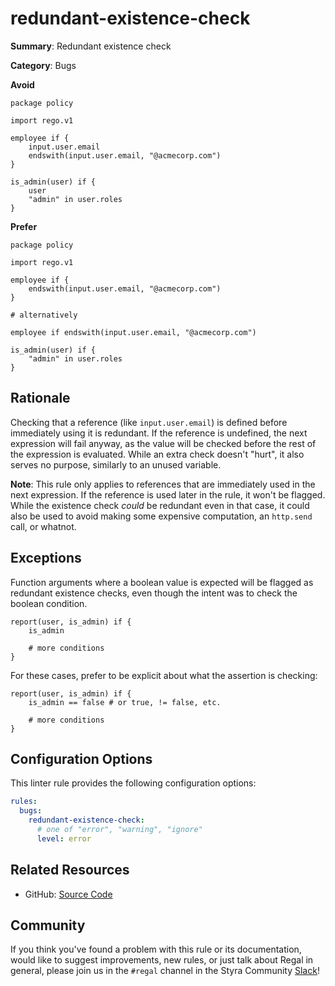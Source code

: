 # redundant-existence-check

**Summary**: Redundant existence check

**Category**: Bugs

**Avoid**
```rego
package policy

import rego.v1

employee if {
    input.user.email
    endswith(input.user.email, "@acmecorp.com")
}

is_admin(user) if {
    user
    "admin" in user.roles
}
```

**Prefer**
```rego
package policy

import rego.v1

employee if {
    endswith(input.user.email, "@acmecorp.com")
}

# alternatively

employee if endswith(input.user.email, "@acmecorp.com")

is_admin(user) if {
    "admin" in user.roles
}
```

## Rationale

Checking that a reference (like `input.user.email`) is defined before immediately using it is redundant. If the
reference is undefined, the next expression will fail anyway, as the value will be checked before the rest of the
expression is evaluated. While an extra check doesn't "hurt", it also serves no purpose, similarly to an unused
variable.

**Note**: This rule only applies to references that are immediately used in the next expression. If the reference is
used later in the rule, it won't be flagged. While the existence check _could_ be redundant even in that case, it could
also be used to avoid making some expensive computation, an `http.send` call, or whatnot.

## Exceptions

Function arguments where a boolean value is expected will be flagged as redundant existence checks, even though the
intent was to check the boolean condition.

```rego
report(user, is_admin) if {
    is_admin

    # more conditions
}
```

For these cases, prefer to be explicit about what the assertion is checking:

```rego
report(user, is_admin) if {
    is_admin == false # or true, != false, etc.

    # more conditions
}
```

## Configuration Options

This linter rule provides the following configuration options:

```yaml
rules:
  bugs:
    redundant-existence-check:
      # one of "error", "warning", "ignore"
      level: error
```

## Related Resources

- GitHub: [Source Code](https://github.com/StyraInc/regal/blob/main/bundle/regal/rules/bugs/redundant-existence-check/redundant_existence_check.rego)

## Community

If you think you've found a problem with this rule or its documentation, would like to suggest improvements, new rules,
or just talk about Regal in general, please join us in the `#regal` channel in the Styra Community
[Slack](https://communityinviter.com/apps/styracommunity/signup)!

